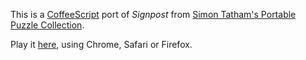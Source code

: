 This is a [CoffeeScript](http://coffeescript.org/) port of *Signpost* from [Simon Tatham's Portable Puzzle Collection](http://www.chiark.greenend.org.uk/~sgtatham/puzzles/).

Play it [here](http://funkycoder.github.com/sgt-signpost/), using Chrome, Safari or Firefox.

